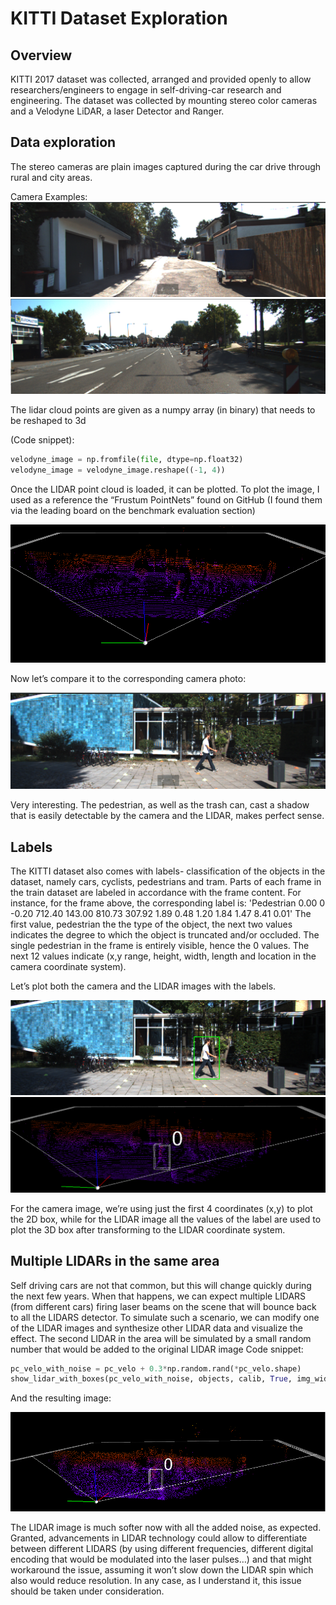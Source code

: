 # KITTI Dataset Exploration

## Overview
KITTI 2017 dataset was collected, arranged and provided openly to allow researchers/engineers to engage in self-driving-car research and engineering.
The dataset was collected by mounting stereo color cameras and a Velodyne LiDAR, a laser Detector and Ranger. 



## Data exploration
The stereo cameras are plain images captured during the car drive through rural and city areas.

Camera Examples:
![example_1](example_image_1.png)
![example_image_2](example_image_2.png)


The lidar cloud points are given as a numpy array (in binary) that needs to be reshaped to 3d

(Code snippet):

``` python
velodyne_image = np.fromfile(file, dtype=np.float32)
velodyne_image = velodyne_image.reshape((-1, 4))
```

Once the LIDAR point cloud is loaded, it can be plotted. To plot the image, I used as a reference the “Frustum PointNets” found on GitHub (I found them via the leading board on the benchmark evaluation section)

![LIDAR_no_box](LIDAR_no_box.png)

Now let’s compare it to the corresponding camera photo:

![camera_no_box](camera_no_box.png)

Very interesting. The pedestrian, as well as the trash can,  cast a shadow that is easily detectable by the camera and the LIDAR, makes perfect sense. 


## Labels

The KITTI dataset also comes with labels- classification of the objects in the dataset, namely cars, cyclists, pedestrians and tram. Parts of each frame in the train dataset are labeled in accordance with the frame content. For instance, for the frame above, the corresponding label is:
  'Pedestrian 0.00 0 -0.20 712.40 143.00 810.73 307.92 1.89 0.48 1.20 1.84 1.47 8.41 0.01'
The first value, pedestrian the the type of the object, the next two values indicates the degree to which the object is  truncated and/or occluded. The single pedestrian in the frame is entirely visible, hence the 0 values.
The next 12 values indicate (x,y range, height, width, length and location in the camera coordinate system). 

Let’s plot both the camera and the LIDAR images with the labels. 

![camera_box](camera_box.png)
![LIRAD_box](LIRAD_box.png)

For the camera image, we’re using just the first 4 coordinates (x,y) to plot the 2D box, while for the LIDAR image all the values of the label are used to plot the 3D box after transforming to the LIDAR coordinate system. 


## Multiple LIDARs in the same area
Self driving cars are not that common, but this will change quickly during the next few years. When that happens, we can expect multiple LIDARS (from different cars) firing laser beams on the scene that will bounce back to all the LIDARS detector. To simulate such a scenario, we can modify one of the LIDAR images and synthesize other LIDAR data and visualize the effect.
The second LIDAR in the area will be simulated by a small random number that would be added to the original LIDAR image
Code snippet:

```python
pc_velo_with_noise = pc_velo + 0.3*np.random.rand(*pc_velo.shape)
show_lidar_with_boxes(pc_velo_with_noise, objects, calib, True, img_width, img_height)
```

And the resulting image:

![LIDAR_with_noise](LIDAR_with_noise.png)


The LIDAR image is much softer now with all the added noise, as expected. Granted, advancements in LIDAR technology could allow to differentiate between different LIDARS (by using different frequencies, different digital encoding that would be modulated into the laser pulses…) and that might workaround the issue, assuming it won’t slow down the LIDAR spin which also would reduce resolution. In any case, as I understand it, this issue should be taken under consideration. 
